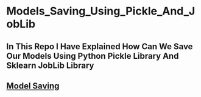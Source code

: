 # Models_Saving_Using_Pickle_And_JobLib
## In This Repo I Have Explained How Can We Save Our Models Using Python Pickle Library And Sklearn JobLib Library
## [Model Saving](https://colab.research.google.com/drive/17OWBpHInfg-L6R8MaVMb_CW5xsr27pyQ#scrollTo=QdI_UULIhVtY)
